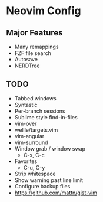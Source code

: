 # Neovim Config

## Major Features

* Many remappings
* FZF file search
* Autosave
* NERDTree

## TODO

* Tabbed windows
* Syntastic
* Per-branch sessions
* Sublime style find-in-files
* vim-over
* wellle/targets.vim
* vim-angular
* vim-surround
* Window grab / window swap
  * C-x, C-c
* Favorites
  * C-u, C-y
* Strip whitespace
* Show warning past line limit
* Configure backup files
* https://github.com/mattn/gist-vim
